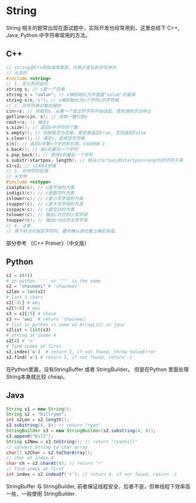 # String

String 相关的题常出现在面试题中，实际开发也经常用到，这里总结下 C++, Java, Python 中字符串常用的方法。

## C++
```C++
// string是C++的标准库类型，可表示变长的字符序列
// 头文件
#include <string>
// 1. 定义和初始化
string s; // s是一个空串 
string s = "value"; // s被初始化为字面值"value"的副本
string s(n,'c'); // s被初始化为n个字符c的字符串
// 2. 对字符串对象的操作
cin>>s; // 读取到s，从第一个真正的字符开始读起，直到遇到空白停止
getline(cin, s); // 读取一整行到s
cout<<s; // 输出s
s.size(); // 返回s中字符的个数
s.empty(); // 判断是否为空串，是空串返回true, 否则返回false
s.clear(); // 清空s，变成空字符串
s[n]; // 返回s中第n个字符的引用，n从0到N-1
s.back(); // 取s的最后一个字符
s.pop_back(); // 删除s的最后一个字符
s.substr(startpos, length); // 取从startpos到startpos+length的字符子串
s1+s2; // s1和s2拼接
// 3. 对字符的处理
// 头文件
#include <cctype>
isalpha(c); // c是字母时为真
isdigit(c); // c是数字时为真
islower(c); // c是小写字母时为真
isupper(c); // c是大写字母时为真
isspace(c); // c是空白时为真
tolower(c); // 输出c对应的小写字母
toupper(c); // 输出c对应的大写字母
// 4. 注意
// 用下标访问指定字符时，要先确认该位置上确实有值。
```
部分参考 《C++ Primer》（中文版）
  
  
## Python

```python
s1 = str()
# in python `''` or `""` is the same
s2 = "shaunwei" # 'shaunwei'
s2len = len(s2)
# last 3 chars
s2[-3:] # wei
s2[5:8] # wei
s3 = s2[:5] # shaun
s3 += 'wei' # return 'shaunwei'
# list in python is same as ArrayList in java
s2list = list(s3)
# string at index 4
s2[4] # 'n'
# find index at first
s2.index('w')  # return 5, if not found, throw ValueError
s2.find('w') # return 5, if not found, return -1
```

在Python里面，没有StringBuffer 或者 StringBuilder。 但是在Python 里面处理String本身就比较 cheap。

## Java

```java
String s1 = new String();
String s2 = "billryan";
int s2Len = s2.length();
s2.substring(4, 8); // return "ryan"
StringBuilder s3 = new StringBuilder(s2.substring(4, 8));
s3.append("bill");
String s2New = s3.toString(); // return "ryanbill"
// convert String to char array
char[] s2Char = s2.toCharArray();
// char at index 4
char ch = s2.charAt(4); // return 'r'
// find index at first
int index = s2.indexOf('r'); // return 4. if not found, return -1
```

StringBuffer 与 StringBuilder, 前者保证线程安全，后者不是，但单线程下效率高一些，一般使用 StringBuilder.
